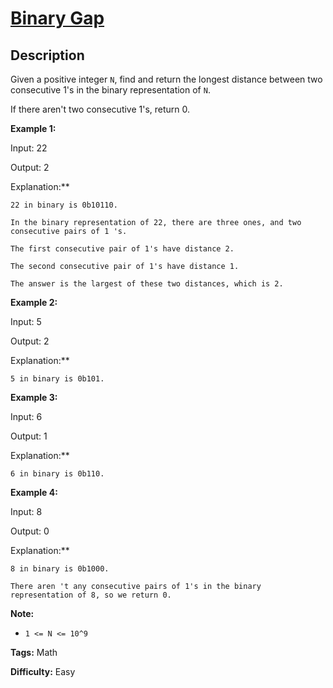 # [Binary Gap][title]

## Description

Given a positive integer `N`, find and return the longest distance between two
consecutive 1's in the binary representation of `N`.

If there aren't two consecutive 1's, return 0.



**Example 1:**

    
    

Input: 22

Output: 2

Explanation:**

    22 in binary is 0b10110.

    In the binary representation of 22, there are three ones, and two consecutive pairs of 1 's.

    The first consecutive pair of 1's have distance 2.

    The second consecutive pair of 1's have distance 1.

    The answer is the largest of these two distances, which is 2.

    

**Example 2:**

    
    

Input: 5

Output: 2

Explanation:**

    5 in binary is 0b101.

    

**Example 3:**

    
    

Input: 6

Output: 1

Explanation:**

    6 in binary is 0b110.

    

**Example 4:**

    
    

Input: 8

Output: 0

Explanation:**

    8 in binary is 0b1000.

    There aren 't any consecutive pairs of 1's in the binary representation of 8, so we return 0.

    



**Note:**

  * `1 <= N <= 10^9`


**Tags:** Math

**Difficulty:** Easy

[title]: https://leetcode.com/problems/binary-gap
